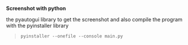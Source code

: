 **Screenshot with python**

the pyautogui library to get the screenshot
and also compile the program with the pyinstaller library

>```
>pyinstaller --onefile --console main.py
>```
